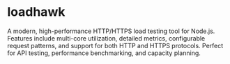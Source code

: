 # loadhawk
A modern, high-performance HTTP/HTTPS load testing tool for Node.js. Features include multi-core utilization, detailed metrics, configurable request patterns, and support for both HTTP and HTTPS protocols. Perfect for API testing, performance benchmarking, and capacity planning.
